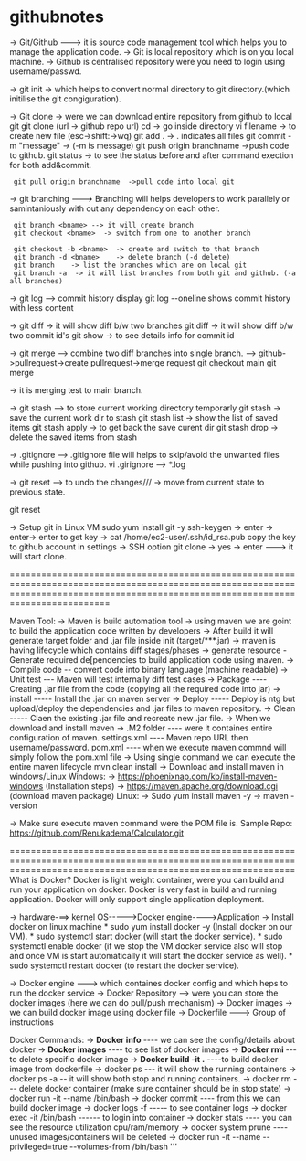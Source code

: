 # githubnotes
-> Git/Github ---> it is source code management tool which helps you to manage the application code.
-> Git is local repository which is on you local machine.
-> Github is centralised repository were you need to login using username/passwd.

-> git init -> which helps to convert normal directory to git directory.(which initilise the git congiguration).

-> Git clone -> were we can download entire repository from github to local git
     git clone <github url> (url -> github repo url)
     cd <reponame>  -> go inside directory
     vi filename    -> to create new file (esc->shift:->wq)
     git add .      -> . indicates all files
     git commit -m "message" -> (-m is message)
     git push origin branchname  ->push code to github.
     git status  -> to see the status before and after command exection for both add&commit.

     git pull origin branchname  ->pull code into local git

-> git branching ---> Branching will helps developers to work parallely or samintaniously with out any dependency on each other.

     git branch <bname> --> it will create branch 
     git checkout <bname>  -> switch from one to another branch

     git checkout -b <bname>  -> create and switch to that branch
     git branch -d <bname>    -> delete branch (-d delete)
     git branch    -> list the branches which are on local git
     git branch -a  -> it will list branches from both git and github. (-a   all branches)

-> git log  --> commit history display
   git log --oneline  shows commit history with less content

-> git diff <bname> <bname>     -> it will show diff b/w two branches
   git diff <commitid> <commitid>  -> it will show diff b/w two commit id's
   git show <commitid>   -> to see details info for commit id   

-> git merge --> combine two diff branches into single branch.
                  --> github->pullrequest->create pullrequest->merge request
   git checkout main
   git merge <main> <test>    -> it is merging test to main branch.  

-> git stash  --> to store current working directory temporarly 
            git stash      -> save the current work dir to stash
            git stash list -> show the list of saved items
            git stash apply -> to get back the save curent dir
            git stash drop  -> delete the saved items from stash

-> .gitignore  --> .gitignore file will helps to skip/avoid the unwanted files while pushing into github.
    vi .girignore --> *.log

-> git reset --> to undo the changes/// -> move from current state to previous state.

   git reset <filename> 

-> Setup git in Linux VM
    sudo yum install git -y
    ssh-keygen -> enter -> enter-> enter 
    to get key -> cat /home/ec2-user/.ssh/id_rsa.pub
    copy the key to github account in settings -> SSH option
    git clone <repo SSH URL> -> yes -> enter ---> it will start clone.

=====================================================================================================================================================================================
    
Maven Tool:
-> Maven is build automation tool
-> using maven we are goint to build the application code written by developers
-> After build it will generate target folder and .jar file inside init (target/***.jar)
-> maven is having lifecycle which contains diff stages/phases
     -> generate resource - Generate required de[pendencies to build application code using maven.
     -> Compile code -- convert code into binary language (machine readable)
     -> Unit test --- Maven will test internally diff test cases
     -> Package ---- Creating .jar file from the code (copying all the required code into jar)
     -> install ----- Install the .jar on maven server
     -> Deploy ----- Deploy is ntg but upload/deploy the dependencies and .jar files to maven repository.
     -> Clean ----- Claen the existing .jar file and recreate new .jar file.
-> When we download and install maven
     -> .M2 folder ---- were it containes entire configuration of maven.
         settings.xml ---- Maven repo URL then username/password.
         pom.xml ---- when we execute maven commnd will simply follow the pom.xml file
     -> Using single command we can execute the entire maven lifecycle
         mvn clean install
-> Download and install maven in windows/Linux
Windows:
    -> https://phoenixnap.com/kb/install-maven-windows (Installation steps)
    -> https://maven.apache.org/download.cgi (download maven package)
Linux:
   -> Sudo yum install maven -y
   -> maven -version

-> Make sure execute maven command were the POM file is.
Sample Repo: https://github.com/Renukadema/Calculator.git 

==================================================================================================================================================================
What is Docker?
Docker is light weight container, were you can build and run your application on docker.
Docker is very fast in build and running application.
Docker will only support single application deployment.

-> hardware-==> kernel OS----->Docker engine---->Application
-> Install docker on linux machine
    * sudo yum install docker -y  (Install docker on our VM).
    * sudo systemctl start docker  (will start the docker service).
    * sudo systemctl enable docker (if we stop the VM docker service also will stop and once VM is start automatically it will start the docker service as well).
    * sudo systemctl restart docker (to restart the docker service).

-> Docker engine ---> which containes docker config and which heps to run the docker service
-> Docker Repository --> were you can store the docker images (here we can do pull/push mechanism)
-> Docker images -> we can build docker image using docker file 
-> Dockerfile ---> Group of instructions

Docker Commands:
-> **Docker info** ---- we can see the config/details about docker
-> **Docker images** ---- to see list of docker images
-> **Docker rmi <imagename>** --- to delete specific docker image
-> **Docker build -it <imagename> .** ----to build docker image from dockerfile
-> docker ps --- it will show the running containers
-> docker ps -a -- it will show both stop and running containers.
-> docker rm <containername> --- delete docker container (make sure container should be in stop state)
-> docker run -it --name <containername> <imagename> /bin/bash
-> docker commit <containerid> ---- from this we can build docker image
-> docker logs -f <containername> ----- to see container logs
-> docker exec -it <containername> /bin/bash  ------ to login into container
-> docker stats <containername> ---- you can see the resource utilization cpu/ram/memory
-> docker system prune ---- unused images/containers will be deleted
-> docker run -it --name <containername> --privileged=true --volumes-from <oldcontainer> <images> /bin/bash '''
